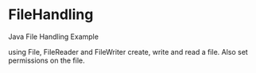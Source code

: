 # FileHandling
Java File Handling Example

using File, FileReader and FileWriter create, write and read a file. Also set permissions on the file.
